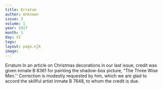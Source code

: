 ```yaml
---
title: Erratum
author: Unknown
issue: 3
volume: 1
year: 1917
month: 1
day: VI
tags:
layout: page.njk
image:
---
```

Erratum   In an article on Christmas decorations in our last issue, credit was given inmate B 8361 for painting the shadow-box picture,   "The Three Wise Men.'' Correction is modestly requested by him, which we are glad to accord the skillful artist inmate B 7648, to whom the credit is due.   




